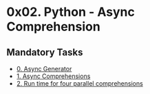 # 0x02. Python - Async Comprehension

## Mandatory Tasks

- [0. Async Generator](0-async_generator.py)
- [1. Async Comprehensions](1-async_comprehension.py)
- [2. Run time for four parallel comprehensions](2-measure_runtime.py)
